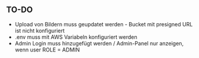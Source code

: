 ## TO-DO

- Upload von Bildern muss geupdatet werden - Bucket mit presigned URL ist nicht konfiguriert
- .env muss mit AWS Variabeln konfiguriert werden
- Admin Login muss hinzugefügt werden / Admin-Panel nur anzeigen, wenn user ROLE = ADMIN